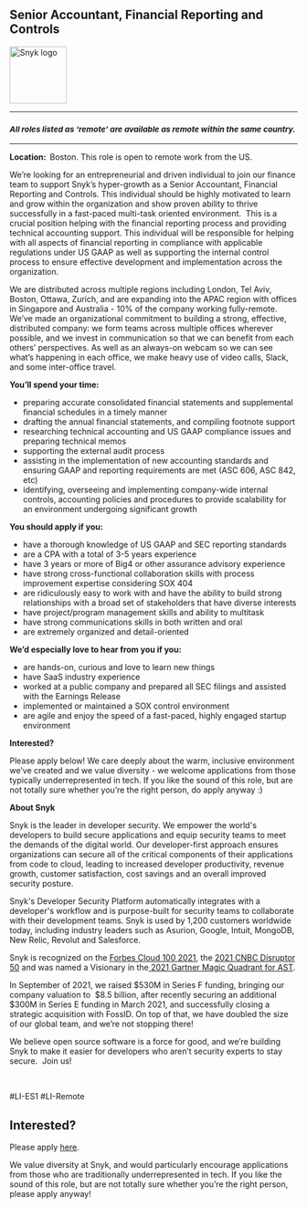 Senior Accountant, Financial Reporting and Controls 
---

<img src="https://res.cloudinary.com/snyk/image/upload/v1537345894/press-kit/brand/logo-black.png" width="100" alt="Snyk logo" />

<hr>
<h3><em><strong><sub>All roles listed as ‘remote’ are available as remote within the same country.</sub></strong></em></h3>
<hr>
<p><strong>Location:&nbsp; </strong><span style="font-weight: 400;">Boston. This role is open to remote work from the US.</span></p>
<p><span style="font-weight: 400;">We’re looking for an entrepreneurial and driven individual to join our finance team to support Snyk’s hyper-growth as a Senior Accountant, Financial Reporting and Controls. This individual should be highly motivated to learn and grow within the organization and show proven ability to thrive successfully in a fast-paced multi-task oriented environment.&nbsp; This is a crucial position helping with the financial reporting process and providing technical accounting support. This individual will be responsible for helping with all aspects of financial reporting in compliance with applicable regulations under US GAAP as well as supporting the internal control process to ensure effective development and implementation across the organization.&nbsp;</span></p>
<p><span style="font-weight: 400;">We are distributed across multiple regions including London, Tel Aviv, Boston, Ottawa, Zurich, and are expanding into the APAC region with offices in Singapore and Australia - 10% of the company working fully-remote. We’ve made an organizational commitment to building a strong, effective, distributed company: we form teams across multiple offices wherever possible, and we invest in communication so that we can benefit from each others’ perspectives. As well as an always-on webcam so we can see what’s happening in each office, we make heavy use of video calls, Slack, and some inter-office travel.&nbsp;</span></p>
<p><strong>You’ll spend your time:</strong></p>
<ul>
<li style="font-weight: 400;"><span style="font-weight: 400;">preparing accurate consolidated financial statements and supplemental financial schedules in a timely manner&nbsp;</span></li>
<li style="font-weight: 400;"><span style="font-weight: 400;">drafting the annual financial statements, and compiling footnote support</span></li>
<li style="font-weight: 400;"><span style="font-weight: 400;">researching technical accounting and US GAAP compliance issues and preparing technical memos&nbsp;</span></li>
<li style="font-weight: 400;"><span style="font-weight: 400;">supporting the external audit process&nbsp;</span></li>
<li style="font-weight: 400;"><span style="font-weight: 400;">assisting in the implementation of new accounting standards and ensuring GAAP and reporting requirements are met (ASC 606, ASC 842, etc)</span></li>
<li style="font-weight: 400;"><span style="font-weight: 400;">identifying, overseeing and implementing company-wide internal controls, accounting policies and procedures to provide scalability for an environment undergoing significant growth</span></li>
</ul>
<p><strong>You should apply if you:</strong></p>
<ul>
<li style="font-weight: 400;"><span style="font-weight: 400;">have a thorough knowledge of US GAAP and SEC reporting standards</span></li>
<li style="font-weight: 400;"><span style="font-weight: 400;">are a CPA with a total of 3-5 years experience</span></li>
<li style="font-weight: 400;"><span style="font-weight: 400;">have 3 years or more of Big4 or other assurance advisory experience</span></li>
<li style="font-weight: 400;"><span style="font-weight: 400;">have strong cross-functional collaboration skills with process improvement expertise considering SOX 404</span></li>
<li style="font-weight: 400;"><span style="font-weight: 400;">are ridiculously easy to work with and have the ability to build strong relationships with a broad set of stakeholders that have diverse interests</span></li>
<li style="font-weight: 400;"><span style="font-weight: 400;">have project/program management skills and ability to multitask</span></li>
<li style="font-weight: 400;"><span style="font-weight: 400;">have strong communications skills in both written and oral</span></li>
<li style="font-weight: 400;"><span style="font-weight: 400;">are extremely organized and detail-oriented</span></li>
</ul>
<p><strong>We’d especially love to hear from you if you:</strong></p>
<ul>
<li style="font-weight: 400;"><span style="font-weight: 400;">are hands-on, curious and love to learn new things</span></li>
<li style="font-weight: 400;"><span style="font-weight: 400;">have SaaS industry experience</span></li>
<li style="font-weight: 400;"><span style="font-weight: 400;">worked at a public company and prepared all SEC filings and assisted with the Earnings Release</span></li>
<li style="font-weight: 400;"><span style="font-weight: 400;">implemented or maintained a SOX control environment</span></li>
<li style="font-weight: 400;"><span style="font-weight: 400;">are agile and enjoy the speed of a fast-paced, highly engaged startup environment</span></li>
</ul>
<p><strong>Interested?</strong></p>
<p><span style="font-weight: 400;">Please apply below! We care deeply about the warm, inclusive environment we’ve created and we value diversity - we welcome applications from those typically underrepresented in tech. If you like the sound of this role, but are not totally sure whether you’re the right person, do apply anyway :)</span></p>
<p><strong>About Snyk</strong></p>
<p><span style="font-weight: 400;">Snyk is the leader in developer security. We empower the world's developers to build secure applications and equip security teams to meet the demands of the digital world. Our developer-first approach ensures organizations can secure all of the critical components of their applications from code to cloud, leading to increased developer productivity, revenue growth, customer satisfaction, cost savings and an overall improved security posture.&nbsp;</span></p>
<p><span style="font-weight: 400;">Snyk's Developer Security Platform automatically integrates with a developer's workflow and is purpose-built for security teams to collaborate with their development teams. Snyk is used by 1,200 customers worldwide today, including industry leaders such as Asurion, Google, Intuit, MongoDB, New Relic, Revolut and Salesforce.</span></p>
<p><span style="font-weight: 400;">Snyk is recognized on the </span><a href="https://www.forbes.com/cloud100/#6f24b5ba5f94"><span style="font-weight: 400;">Forbes Cloud 100 2021</span></a><span style="font-weight: 400;">, the </span><a href="https://www.cnbc.com/2021/05/25/these-are-the-2021-cnbc-disruptor-50-companies.html"><span style="font-weight: 400;">2021 CNBC Disruptor 50</span></a><span style="font-weight: 400;"> and was named a Visionary in the</span><a href="https://snyk.io/blog/snyk-visionary-2021-gartner-magic-quadrant-for-ast/"><span style="font-weight: 400;"> 2021 Gartner Magic Quadrant for AST</span></a><span style="font-weight: 400;">.</span></p>
<p><span style="font-weight: 400;">In September of 2021, we raised $530M in Series F funding, bringing our company valuation to&nbsp; $8.5 billion, after recently securing an additional $300M in Series E funding in March 2021, and successfully closing a strategic acquisition with FossID. On top of that, we have doubled the size of our global team, and we’re not stopping there!&nbsp;</span></p>
<p><span style="font-weight: 400;">We believe open source software is a force for good, and we’re building Snyk to make it easier for developers who aren’t security experts to stay secure.&nbsp; Join us!</span></p>
<p>&nbsp;</p>
<p><span style="font-weight: 400;">#LI-ES1 #LI-Remote</span></p>

Interested?
---

Please apply [here](https://boards.greenhouse.io/snyk/jobs/5558078002#app).

We value diversity at Snyk, and would particularly encourage applications from those who are traditionally underrepresented in tech.
If you like the sound of this role, but are not totally sure whether you’re the right person, please apply anyway!
